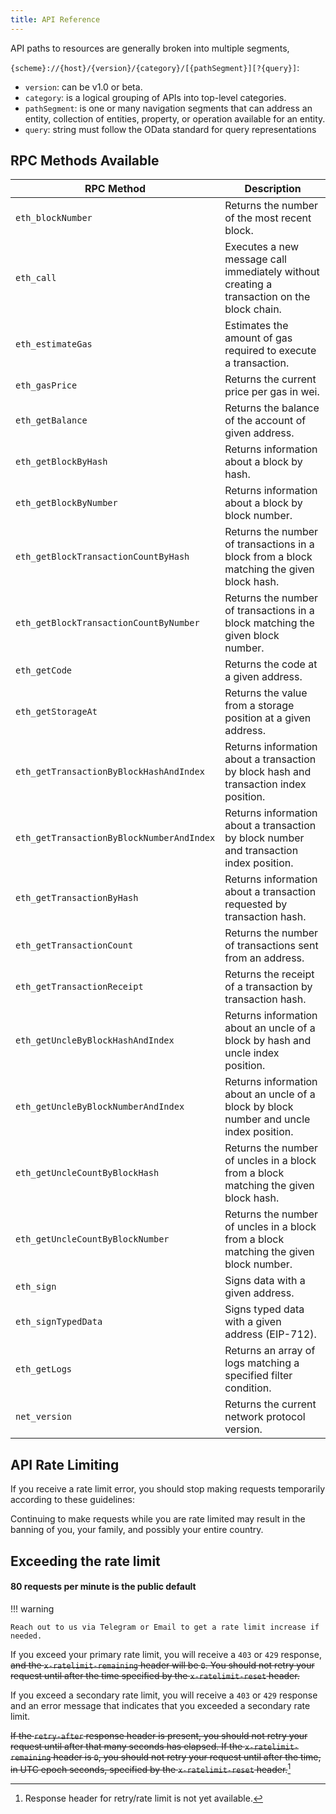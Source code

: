 ```yaml
---
title: API Reference
---
```


API paths to resources are generally broken into multiple segments,

`{scheme}://{host}/{version}/{category}/[{pathSegment}][?{query}]`:

-   `version`: can be v1.0 or beta.
-   `category`: is a logical grouping of APIs into top-level categories.
-   `pathSegment`: is one or many navigation segments that can address an entity, collection of entities, property, or
    operation available for an entity.
-   `query`: string must follow the OData standard for query representations

## RPC Methods Available

| RPC Method                                | Description                                                                                |
| ----------------------------------------- | ------------------------------------------------------------------------------------------ |
| `eth_blockNumber`                         | Returns the number of the most recent block.                                               |
| `eth_call`                                | Executes a new message call immediately without creating a transaction on the block chain. |
| `eth_estimateGas`                         | Estimates the amount of gas required to execute a transaction.                             |
| `eth_gasPrice`                            | Returns the current price per gas in wei.                                                  |
| `eth_getBalance`                          | Returns the balance of the account of given address.                                       |
| `eth_getBlockByHash`                      | Returns information about a block by hash.                                                 |
| `eth_getBlockByNumber`                    | Returns information about a block by block number.                                         |
| `eth_getBlockTransactionCountByHash`      | Returns the number of transactions in a block from a block matching the given block hash.  |
| `eth_getBlockTransactionCountByNumber`    | Returns the number of transactions in a block matching the given block number.             |
| `eth_getCode`                             | Returns the code at a given address.                                                       |
| `eth_getStorageAt`                        | Returns the value from a storage position at a given address.                              |
| `eth_getTransactionByBlockHashAndIndex`   | Returns information about a transaction by block hash and transaction index position.      |
| `eth_getTransactionByBlockNumberAndIndex` | Returns information about a transaction by block number and transaction index position.    |
| `eth_getTransactionByHash`                | Returns information about a transaction requested by transaction hash.                     |
| `eth_getTransactionCount`                 | Returns the number of transactions sent from an address.                                   |
| `eth_getTransactionReceipt`               | Returns the receipt of a transaction by transaction hash.                                  |
| `eth_getUncleByBlockHashAndIndex`         | Returns information about an uncle of a block by hash and uncle index position.            |
| `eth_getUncleByBlockNumberAndIndex`       | Returns information about an uncle of a block by block number and uncle index position.    |
| `eth_getUncleCountByBlockHash`            | Returns the number of uncles in a block from a block matching the given block hash.        |
| `eth_getUncleCountByBlockNumber`          | Returns the number of uncles in a block from a block matching the given block number.      |
| `eth_sign`                                | Signs data with a given address.                                                           |
| `eth_signTypedData`                       | Signs typed data with a given address (EIP-712).                                           |
| `eth_getLogs`                             | Returns an array of logs matching a specified filter condition.                            |
| `net_version`                             | Returns the current network protocol version.                                              |

## API Rate Limiting

If you receive a rate limit error, you should stop making requests temporarily according to these guidelines:

Continuing to make requests while you are rate limited may result in the banning of you, your family, and possibly your
entire country.

## Exceeding the rate limit

#### 80 requests per minute is the public default

!!! warning

    Reach out to us via Telegram or Email to get a rate limit increase if needed.

If you exceed your primary rate limit, you will receive a `403` or `429` response, ~~and the `x-ratelimit-remaining`
header will be `0`. You should not retry your request until after the time specified by the `x-ratelimit-reset`
header.~~

If you exceed a secondary rate limit, you will receive a `403` or `429` response and an error message that indicates
that you exceeded a secondary rate limit.

~~If the `retry-after` response header is present, you should not retry your request until after that many seconds has
elapsed. If the `x-ratelimit-remaining` header is `0`, you should not retry your request until after the time, in UTC
epoch seconds, specified by the `x-ratelimit-reset` header.~~[^1]

[^1]: Response header for retry/rate limit is not yet available.

<!-- @private
- If the `retry-after` response header is present, you should not retry your request until after that many seconds has elapsed.
- If the `x-ratelimit-remaining` header is `0`, you should not make another request until after the time specified by the `x-ratelimit-reset` header. The `x-ratelimit-reset` header is in UTC epoch seconds.
- Otherwise, wait for at least one minute before retrying. If your request continues to fail due to a secondary rate limit, wait for an exponentially increasing amount of time between retries, and throw an error after a specific number of retries.

## Checking the status of your rate limit

You can use the headers that are sent with each response to determine the current status of your primary rate limit.

| Header name             | Description                                                                  |
| ----------------------- | ---------------------------------------------------------------------------- |
| `x-ratelimit-limit`     | The maximum number of requests that you can make per hour                    |
| `x-ratelimit-remaining` | The number of requests remaining in the current rate limit window            |
| `x-ratelimit-used`      | The number of requests you have made in the current rate limit window        |
| `x-ratelimit-reset`     | The time at which the current rate limit window resets, in UTC epoch seconds |
| `x-ratelimit-resource`  | The rate limit resource that the request counted against.                    |

You can also call the `GET /rate_limit` endpoint to check your rate limit. Calling this endpoint does not count against your primary rate limit, but it can count against your secondary rate limit. For more information, see "[REST API endpoints for rate limits](https://docs.github.com/en/rest/rate-limit/rate-limit)." When possible, you should use the rate limit response headers instead of calling the API to check your rate limit.

There is not a way to check the status of your secondary rate limit.

## Exceeding the rate limit

If you exceed your primary rate limit, you will receive a `403` or `429` response, and the `x-ratelimit-remaining` header will be `0`. You should not retry your request until after the time specified by the `x-ratelimit-reset` header.

If you exceed a secondary rate limit, you will receive a `403` or `429` response and an error message that indicates that you exceeded a secondary rate limit. If the `retry-after` response header is present, you should not retry your request until after that many seconds has elapsed. If the `x-ratelimit-remaining` header is `0`, you should not retry your request until after the time, in UTC epoch seconds, specified by the `x-ratelimit-reset` header. Otherwise, wait for at least one minute before retrying. If your request continues to fail due to a secondary rate limit, wait for an exponentially increasing amount of time between retries, and throw an error after a specific number of retries.

Continuing to make requests while you are rate limited may result in the banning of you, your family, and possibly your entire country.
-->
